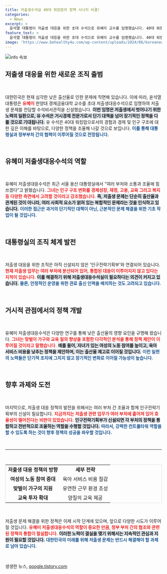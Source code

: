```yaml
---
title: 저출생수석실 40대 워킹맘의 정책 시너지 비결!
categories:
  - News
excerpt: >
  윤석열 대통령이 저출생 대응을 위한 초대 수석으로 유혜미 교수를 임명했습니다. 40대 워킹맘인 유 수석은 거시경제 전문가로, 통합적인 정책 추진을 예고하며 인구전략기획부 신설이 시급하다는 과제를 안고 있습니다.
feature_text: >
  윤석열 대통령이 저출생 대응을 위한 초대 수석으로 유혜미 교수를 임명했습니다. 40대 워킹맘인 유 수석은 거시경제 전문가로, 통합적인 정책 추진을 예고하며 인구전략기획부 신설이 시급하다는 과제를 안고 있습니다.
image: 'https://www.behealthy4u.com/wp-content/uploads/2024/06/koreanews.jpg'
---
```


<p><img src="https://www.behealthy4u.com/wp-content/uploads/2024/06/koreanews.jpg" alt="info 속보" /></p>

<h2 data-ke-size="size26">저출생 대응을 위한 새로운 조직 출범</h2>

<p data-ke-size="size16">&nbsp;</p>

<p>대한민국은 현재 심각한 낮은 출산율로 인한 문제에 직면해 있습니다. 이에 따라, 윤석열 대통령은 <b><span style="color: #ee2323;">유혜미</span></b> 한양대 경제금융대학 교수를 초대 저출생대응수석으로 임명하여 저출생 문제를 전담할 수석비서관직을 신설했습니다. <b><span style="background-color: #21538527;">이번 임명은 저출생에서 벗어나기 위한 노력의 일환으로, 유 수석은 거시경제 전문가로서 단기 대책을 넘어 장기적인 정책을 다룰 것으로 기대됩니다.</span></b> 유 수석은 40대 워킹맘으로서의 경험과 경제 및 인구 구조에 대한 깊은 이해를 바탕으로, 다양한 정책을 조율해 나갈 것으로 보입니다. <b><span style="color: #1a5490;">이를 통해 대통령실과 정부부처 간의 협력이 이루어질 것으로 전망됩니다.</span></b></p>

<p data-ke-size="size16">&nbsp;</p>

<h2 data-ke-size="size26">유혜미 저출생대응수석의 역할</h2>

<p data-ke-size="size16">&nbsp;</p>

<p>유혜미 저출생대응수석은 최근 서울 용산 대통령실에서 "여러 부처와 소통과 조율에 힘쓰겠다"고 밝혔습니다. <b><span style="color: #ee2323;">그녀는 인구 구조 변화를 경제성장, 재정, 고용, 교육 그리고 복지 등 다양한 측면에서 고려할 것이라고 강조했습니다.</span></b> <b><span style="background-color: #21538527;">즉, 저출생 문제는 단순히 출산율과 관계된 것이 아니라, 여러 사회적 요소가 얽혀 있는 복합적인 문제라는 것을 인식하고 있습니다.</span></b> <b><span style="color: #1a5490;">이러한 접근은 과거의 단기적인 대책이 아닌, 근본적인 문제 해결을 위한 기초 작업이 될 것입니다.</span></b></p>

<p data-ke-size="size16">&nbsp;</p>

<h2 data-ke-size="size26">대통령실의 조직 체계 발전</h2>

<p data-ke-size="size16">&nbsp;</p>

<p>저출생 대응을 위한 조직은 아직 신설되지 않은 '인구전략기획부'와 연결되어 있습니다. <b><span style="color: #ee2323;">현재 저출생 업무는 여러 부처에 분산되어 있어, 통합된 대응이 이루어지지 않고 있다는 지적이 있습니다.</span></b> <b><span style="background-color: #21538527;">이를 해결하기 위해 저출생대응수석실이 필요하다는 의견이 커지고 있습니다.</span></b> <b><span style="color: #1a5490;">물론, 안정적인 운영을 위한 관료 출신 인력을 배치하는 것도 고려되고 있습니다.</span></b> </p>

<p data-ke-size="size16">&nbsp;</p>

<h2 data-ke-size="size26">거시적 관점에서의 정책 개발</h2>

<p data-ke-size="size16">&nbsp;</p>

<p>유혜미 저출생대응수석은 다양한 연구를 통해 낮은 출산율의 영향 요인을 규명해 왔습니다. <b><span style="color: #ee2323;">그녀는 맞벌이 가구와 교육 질의 향상을 포함한 다각적인 분석을 통해 정책 제안이 이루어질 것이라고 말했습니다.</span></b> <b><span style="background-color: #21538527;">예를 들어, 자녀가 있는 여성의 노동 참여를 높이고, 육아 서비스 비용을 낮추는 정책을 제안하며, 이는 출산율 제고로 이어질 것입니다.</span></b> <b><span style="color: #1a5490;">이런 일련의 노력들은 단기적 조치에 그치지 않고 장기적인 변화로 이어질 가능성이 높습니다.</span></b></p>

<p data-ke-size="size16">&nbsp;</p>

<h2 data-ke-size="size26">향후 과제와 도전</h2>

<p data-ke-size="size16">&nbsp;</p>

<p>마지막으로, 저출생 대응 정책의 발전을 위해서는 여러 부처 간 조율과 함께 인구전략기획부의 신설이 필요합니다. <b><span style="color: #ee2323;">지금까지는 저출생 관련 업무가 여러 부처에 흩어져 있어 효율성이 떨어진다는 비판이 있었습니다.</span></b> <b><span style="background-color: #21538527;">인구전략기획부가 신설되면 각 부처의 정책을 통합하고 전반적으로 조율하는 역할을 수행할 것입니다.</span></b> <b><span style="color: #1a5490;">따라서, 강력한 컨트롤타워 역할을 할 수 있도록 하는 것이 향후 정책의 성공을 좌우할 것입니다.</span></b></p>

<p data-ke-size="size16">&nbsp;</p>

<hr>

</p> <p data-ke-size="size16">&nbsp;</p>

<table style="width: 100%; border-collapse: collapse; border: 1px solid #ddd;">

<p><tr>
<td style="text-align: center; height: 17px;"><b>저출생 대응 정책의 방향</b></td>
<td style="text-align: center; height: 17px;"><b>세부 전략</b></td>
</tr>
<tr>
<td style="text-align: center; height: 17px;"><b>여성의 노동 참여 증대</b></td>
<td style="text-align: center; height: 17px;">육아 서비스 비용 절감</td>
</tr>
<tr>
<td style="text-align: center; height: 17px;"><b>맞벌이 가구의 지원</b></td>
<td style="text-align: center; height: 17px;">유연한 근무 환경 조성</td>
</tr>
<tr>
<td style="text-align: center; height: 17px;"><b>교육 투자 확대</b></td>
<td style="text-align: center; height: 17px;">양질의 교육 제공</td>
</tr>
</table></p>

<p data-ke-size="size16">&nbsp;</p>

<p>저출생 문제 해결을 위한 정책은 이제 시작 단계에 있으며, 앞으로 다양한 시도가 이루어질 것입니다. <b><span style="color: #ee2323;">유혜미 저출생대응수석의 역할이 중요한 만큼, 정부 부처 간의 협조와 관련된 정책의 통합이 절실합니다.</span></b> <b><span style="background-color: #21538527;">이러한 노력이 결실을 맺기 위해서는 지속적인 관심과 지원이 필요할 것입니다.</span></b> <b><span style="color: #1a5490;">대한민국의 미래를 위해 저출생 문제는 반드시 해결해야 할 과제로 남아 있습니다.</span></b></p>

<p data-ke-size="size16">&nbsp;</p>
생생한 뉴스, <a href="https://qoogle.tistory.com" rel="dofollow">qoogle.tistory.com</a>


